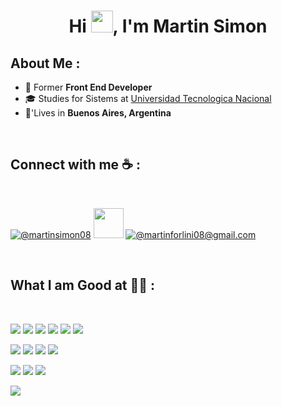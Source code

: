 
<h1 align="center">Hi <img src="https://media.giphy.com/media/hvRJCLFzcasrR4ia7z/giphy.gif" width="35">, I'm Martin Simon</h1>


## About Me :


- 🏢 Former **Front End Developer**
- 🎓 Studies for Sistems at [Universidad Tecnologica Nacional](https://www.frlp.utn.edu.ar)
- 🏡'Lives in **Buenos Aires, Argentina**

<br>

## Connect with me ☕ :

<br>

[![@martinsimon08](https://img.icons8.com/fluency/48/000000/linkedin.png "@martinsimon08")](https://linkedin.com/in/martinsimon08) [<img width="48" height="48" src="https://img.icons8.com/color/48/whatsapp.png" href="https://wa.me/+542942650552"/>](https://wa.me/+542942650552) [![@martinforlini08@gmail.com](https://img.icons8.com/fluency/48/000000/apple-mail.png "@martinforlini08@gmail.com")](martinforlini08@gmail.com)

<br>

## What I am Good at 🧑‍💻 :

<br>

<img src="https://img.icons8.com/color/48/000000/html-5--v1.png"/> <img src="https://img.icons8.com/color/48/000000/css3.png"/> <img src="https://img.icons8.com/color/48/000000/sass.png"/> <img src="https://img.icons8.com/color/48/000000/javascript--v1.png"/> <img src="https://img.icons8.com/office/48/000000/react.png"/> <img src="https://img.icons8.com/color/48/000000/nextjs.png"/>

<img src="https://img.icons8.com/fluency/48/typescript--v2.png"/> <img src="https://img.icons8.com/officel/48/000000/php-logo.png"/> <img src="https://img.icons8.com/color/48/python--v1.png"/> <img src="https://img.icons8.com/fluency/48/000000/wordpress.png"/>

<img src="https://img.icons8.com/color/48/000000/mysql-logo.png"/> <img src="https://img.icons8.com/color/48/000000/mongodb.png"/> <img src="https://img.icons8.com/color/48/000000/firebase.png"/>

<img src="https://img.icons8.com/color/48/000000/npm.png"/>

<br>
